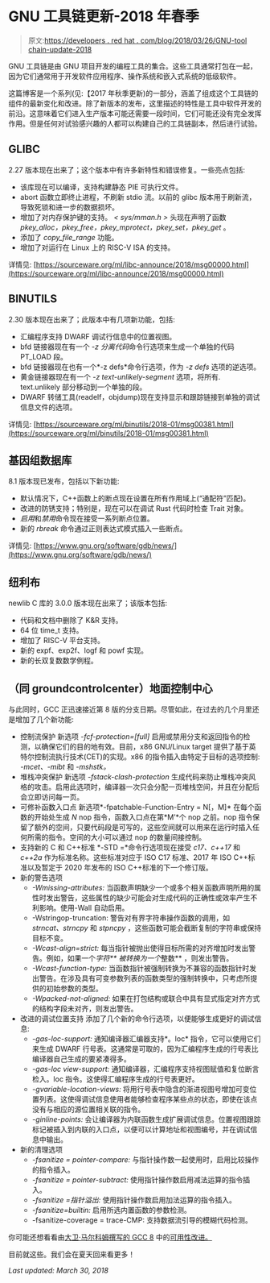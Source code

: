 # GNU 工具链更新-2018 年春季

> 原文:[https://developers . red hat . com/blog/2018/03/26/GNU-tool chain-update-2018](https://developers.redhat.com/blog/2018/03/26/gnu-toolchain-update-2018)

GNU 工具链是由 GNU 项目开发的编程工具的集合。这些工具通常打包在一起，因为它们通常用于开发软件应用程序、操作系统和嵌入式系统的低级软件。

这篇博客是一个系列(见:【2017 年秋季更新)的一部分，涵盖了组成这个工具链的组件的最新变化和改进。除了新版本的发布，这里描述的特性是工具中软件开发的前沿。这意味着它们进入生产版本可能还需要一段时间，它们可能还没有完全发挥作用。但是任何对试验感兴趣的人都可以构建自己的工具链副本，然后进行试验。

## GLIBC

2.27 版本现在出来了；这个版本中有许多新特性和错误修复。一些亮点包括:

*   该库现在可以编译，支持构建静态 PIE 可执行文件。
*   abort 函数立即终止进程，不刷新 stdio 流。以前的 glibc 版本用于刷新流，导致死锁和进一步的数据损坏。
*   增加了对内存保护键的支持。 *< sys/mman.h >* 头现在声明了函数 *pkey_alloc，pkey_free，pkey_mprotect，pkey_set，pkey_get* 。
*   添加了 *copy_file_range* 功能。
*   增加了对运行在 Linux 上的 RISC-V ISA 的支持。

详情见:
[https://sourceware.org/ml/libc-announce/2018/msg00000.html](https://sourceware.org/ml/libc-announce/2018/msg00000.html)

## BINUTILS

2.30 版本现在出来了；此版本中有几项新功能，包括:

*   汇编程序支持 DWARF 调试行信息中的位置视图。
*   bfd 链接器现在有一个 *-z 分离代码*命令行选项来生成一个单独的代码 PT_LOAD 段。
*   bfd 链接器现在也有一个*-z defs*命令行选项，作为 *-z defs* 选项的逆选项。
*   黄金链接器现在有一个 *-z text-unlikely-segment* 选项，将所有. text.unlikely 部分移动到一个单独的段。
*   DWARF 转储工具(readelf，objdump)现在支持显示和跟踪链接到单独的调试信息文件的选项。

详情见:
[https://sourceware.org/ml/binutils/2018-01/msg00381.html](https://sourceware.org/ml/binutils/2018-01/msg00381.html)

## 基因组数据库

8.1 版本现已发布，包括以下新功能:

*   默认情况下，C++函数上的断点现在设置在所有作用域上(“通配符”匹配)。
*   改进的防锈支持；特别是，现在可以在调试 Rust 代码时检查 Trait 对象。
*   *启用*和*禁用*命令现在接受一系列断点位置。
*   新的 *rbreak* 命令通过正则表达式模式插入一些断点。

详情见:
[https://www.gnu.org/software/gdb/news/](https://www.gnu.org/software/gdb/news/)

## 纽利布

newlib C 库的 3.0.0 版本现在出来了；该版本包括:

*   代码和文档中删除了 K&R 支持。
*   64 位 time_t 支持。
*   增加了 RISC-V 平台支持。
*   新的 expf、exp2f、logf 和 powf 实现。
*   新的长双复数数学例程。

## （同 groundcontrolcenter）地面控制中心

与此同时，GCC 正迅速接近第 8 版的分支日期。尽管如此，在过去的几个月里还是增加了几个新功能:

*   控制流保护
    新选项 *-fcf-protection=[full]* 启用或禁用分支和返回指令的检测，以确保它们的目的地有效。目前，x86 GNU/Linux target 提供了基于英特尔控制流执行技术(CET)的实现。x86 的指令插入由特定于目标的选项控制:
    *-mcet、-mibt* 和 *-mshstk。*
*   堆栈冲突保护
    新选项 *-fstack-clash-protection* 生成代码来防止堆栈冲突风格的攻击。启用此选项时，编译器一次只会分配一页堆栈空间，并且在分配后会立即访问每一页。
*   可修补函数入口点
    新选项*-fpatchable-Function-Entry = N[，M]* 在每个函数的开始处生成 *N* nop 指令，函数入口点在第*M’*个 nop 之前。nop 指令保留了额外的空间，只要代码段是可写的，这些空间就可以用来在运行时插入任何所需的指令。空间的大小可以通过 nop 的数量间接控制。
*   支持新的 C 和 C++标准
    *-STD =*命令行选项现在接受 *c17、c++17* 和 *c++2a* 作为标准名称。这些标准对应于 ISO C17 标准、2017 年 ISO C++标准以及暂定于 2020 年发布的 ISO C++标准的下一个修订版。
*   新的警告选项
    *   *-Wmissing-attributes:*
        当函数声明缺少一个或多个相关函数声明所用的属性时发出警告，这些属性的缺少可能会对生成代码的正确性或效率产生不利影响。使用-Wall 自动启用。
    *   -Wstringop-truncation:
        警告对有界字符串操作函数的调用，如 *strncat、strncpy* 和 *stpncpy* ，这些函数可能会截断复制的字符串或保持目标不变。
    *   *-Wcast-align=strict:*
        每当指针被抛出使得目标所需的对齐增加时发出警告。例如，如果一个*字符** 被转换为一个*整数** ，则发出警告。
    *   *-Wcast-function-type:*
        当函数指针被强制转换为不兼容的函数指针时发出警告。在涉及具有可变参数列表的函数类型的强制转换中，只考虑所提供的初始参数的类型。
    *   *-Wpacked-not-aligned:*
        如果在打包结构或联合中具有显式指定对齐方式的结构字段未对齐，则发出警告。
*   改进的调试位置支持
    添加了几个新的命令行选项，以便能够生成更好的调试信息:
    *   *-gas-loc-support:*
        通知编译器汇编器支持*。loc* 指令，它可以使用它们来生成 DWARF 行号表。这通常是可取的，因为汇编程序生成的行号表比编译器自己生成的要紧凑得多。
    *   *-gas-loc view-support:*
        通知编译器，汇编程序支持视图赋值和复位断言检入。loc 指令。这使得汇编程序生成的行号表更好。
    *   *-gvariable-location-views:*
        将用行号表中隐含的渐进视图号增加可变位置列表。这使得调试信息使用者能够检查程序某些点的状态，即使在该点没有与相应的源位置相关联的指令。
    *   *-ginline-points:*
        会让编译器为内联函数生成扩展调试信息。位置视图跟踪标记被插入到内联的入口点，以便可以计算地址和视图编号，并在调试信息中输出。
*   新的清理选项
    *   *-fsanitize = pointer-compare:*
        与指针操作数一起使用时，启用比较操作的指令插入。
    *   *-fsanitize = pointer-subtract:*
        使用指针操作数启用减法运算的指令插入。
    *   -*fsanitize =指针溢出:*
        使用指针操作数启用加法运算的指令插入。
    *   *-fsanitize=builtin:*
        启用所选内置函数的参数检测。
    *   -fsanitize-coverage = trace-CMP:
        支持数据流引导的模糊代码检测。

你可能还想看看由[大卫·马尔科姆撰写的 GCC 8](https://developers.redhat.com/blog/author/rhdmalcolm/) 中的[可用性改进。](https://developers.redhat.com/blog/2018/03/15/gcc-8-usability-improvements/)

目前就这些。我们会在夏天回来看更多！

*Last updated: March 30, 2018*
